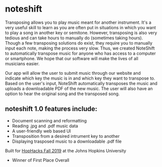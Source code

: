 # noteshift

Transposing allows you to play music meant for another instrument. It's a very useful skill to learn as you are often put in situations in which you want to play a song in another key or semitone. However, transposing is also very tedious and can take hours to manually do (sometimes taking hours). Though a few transposing solutions do exist, they require you to manually input each note, making the process very slow. Thus, we created NoteShift to automatically transpose music for anyone who has access to a computer or smartphone. We hope that our software will make the lives of all musicians easier.

Our app will allow the user to submit music through our website and indicate which key the music is in and which key they want to transpose to. Based on the user's input, NoteShift automatically transposes the music and uploads a downloadable PDF of the new music. The user will also have an option to hear the original song and the transposed song.

## noteshift 1.0 features include:
- Document scanning and reformatting
- Reading .jpg and .pdf music data
- A user-friendly web based UI
- Transposition from a desired intrument key to another
- Displaying trasposed music to a downloadable .pdf file

Built for [HopHacks Fall 2019](https://devpost.com/software/noteshift) at the Johns Hopkins University
- Winner of First Place Overall

